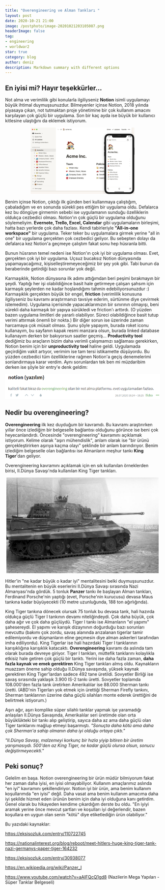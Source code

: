 ```yaml
---
title: "Overengineering ve Alman Tankları "
layout: post
date: 2020-10-21 21:00
image: /postphoto/image-20201021203105087.png
headerImage: false
tag:
- engineering
- worldwar2
star: true
category: blog
author: deniz
description: Markdown summary with different options
---
```


## En iyisi mi? Hayır teşekkürler...

Not alma ve verimlilik gibi konularla ilgiliyseniz __Notion__ isimli uygulamayı büyük ihtimal duymuşsunuzdur. Bilmeyenler içinse Notion, 2018 yılında piyasaya çıkan, not tutmaktan proje yönetimine bir çok kullanım amacını karşılayan çok güçlü bir uygulama. Son bir kaç ayda ise büyük bir kullanıcı kitlesine ulaştığını da eklemek istiyorum.

<p align="center">
    <img src="/postphoto/image-20201021205041886.png" alt="image-20201021205041886" style="zoom:33%;" />
</p>

Benim içinse Notion, çıktığı ilk günden beri kullanmaya çalıştığım, çabaladığım ve en sonunda sürekli pes ettiğim bir uygulama oldu. Defalarca kez bu döngüye girmemin sebebi ise uygulamanın sunduğu özelliklerin oldukça cezbedici olması. Notion'ın çok güçlü bir uygulama olduğunu söylemeliyim. **Evernote, Trello, Excel, Calendar** gibi uygulamaların birleşimi, hatta bazı yerlerde çok daha fazlası. Kendi tabirleriyle **"All-in-one workspace"** bir uygulama. Teker teker bu uygulamalara girmek yerine "all in one" bir uygulama gerçekten çok cezbedici geliyor. Bu sebepten dolayı da defalarca kez Notion'a geçmeye çalıştım fakat sonu hep hüsranla bitti.

Bunun hüsranın temel nedeni ise Notion'ın çok iyi bir uygulama olması. Evet, gerçekten çok iyi bir uygulama. Uçsuz bucaksız Notion dünyasında yapamayacağımız, kişiselleştiremeyeceğimiz bir şey yok gibi. Tabi bunun da beraberinde getirdiği bazı sorunlar yok değil.

Karmaşıklık, Notion dünyasına ilk adımı attığımdan beri peşimi bırakmayın bir şeydi. Yaptığı her işi olabildiğince basit hale getirmeye çalışan şahsım için karmaşık şeylerden ne kadar hoşlandığımı tahmin edebiliyorsunuzdur :) Karmaşıklık gerçekten büyük bir engel, **friction** (verimlilik konusuna ilgiliyseniz bu kavramı araştırmanızı tavsiye ederim, sürtünme diye çevirmek istemedim). Uygulama içerisinde yapacaklarımızın bir sınırının olmayışı, beni sürekli daha karmaşık bir yapıya sürükledi ve friction'ı arttırdı. (O yüzden bazen uygulama limitleri de yararlı olabiliyor. Süreci olabildiğince basit tutup verimi attırmak önemli bir nokta.) Bir diğer sorun ise üzerinde zaman harcamaya çok müsait olması. Şunu şöyle yapayım, burada roket iconu kullanayım, bu sayfanın kapak resmi manzara olsun, burada linked database kullanayım derken bir bakıyorsun saatler geçmiş... **Productivity tool** dediğimiz bu araçların bizim daha verimli çalışmamızı sağlaması gerekirken, Notion benim için bir **unproductivity tool** haline geldi. Uygulamada geçirdiğim vakit artıyor, verimim ise tam tersi istikamette düşüyordu. Bu yüzden cezbedici tüm özelliklerine rağmen Notion'a geçiş denemelerimi sonlandırmaya karar verdim. Aynı sorunlardan tek ben mi müzdaribim derken ise şöyle bir entry'e denk geldim:



<p align="center">
    <img src="/postphoto/image-20201012215615199.png" alt="image-20201012215615199" style="zoom:80%;" />
</p>


## Nedir bu overengineering?

**Overengineering** ilk kez duyduğum bir kavramdı. Bu kavramı araştırırken yıllar önce izlediğim bir belgeselle bağlantısı olduğunu görünce ise beni çok heyecanlandırdı. Öncesinde "overengineering" kavramını açıklamak istiyorum. Kelime olarak "aşırı mühendislik", anlam olarak ise "bir ürünü gerçekleştirirken aşırıya kaçma olayı" şeklinde bir anlam barındırıyor. Benim izlediğim belgeselle olan bağlantısı ise Almanların meşhur tankı **King Tiger**'dan geliyor.

Overengineering kavramını açıklamak için en sık kullanılan örneklerden birisi, II.Dünya Savaşı'nda kullanılan King Tiger tankları. 

<p align="center">
    <img src="/postphoto/image-20201021203105087.png" alt="image-20201021203105087" style="zoom: 50%;" />
</p>

Hitler'in "ne kadar büyük o kadar iyi" mentalitesini belki duymuşsunuzdur. Bu mentalitenin en büyük eserlerini II.Dünya Savaşı sırasında Nazi Almanyası'nda gördük. 5 tonluk **Panzer** tankı ile başlayan Alman tankları, Ferdinand Porsche'nin yaptığı (evet, Porsche'nin kurucusu) devasa Maus tankına kadar büyüyecekti (10 metre uzunluğunda, 188 ton ağırlığında).

King Tiger tankına dönecek olursak 75 tonluk bu devasa tank, hali hazırda oldukça güçlü Tiger I tankının devamı niteliğindeydi. Çok daha büyük, çok daha ağır ve çok daha güçlüydü. Tiger I tankı ise Almanların "el yapımı" şahesereydi. El yapımı ve karışık dizaynının doğurduğu bazı sorunları mevcuttu (bakımı çok zordu, savaş alanında arızalanan tigerlar tamir edilemiyordu ve düşmanların eline geçmesin diye alman askerleri tarafından imha ediliyordu). King Tigerlar ise hali hazırdaki Tiger I tanklarının karışıklığına karışıklık katacaktı.  **Overengineering** kavramı da aslında tam olarak burada devreye giriyor. Tiger I tankları, müttefik tanklarını kolaylıkla etkisiz hale getiren çok güçlü bir tanktı. Yerini ise daha fazla zaman, **daha fazla kaynak ve emek gerektiren** King Tiger tankları almış oldu. Kaynakların muazzam öneme sahip olduğu II.Dünya savaşında, yüksek kaynak gerektiren King Tiger'lardan sadece 492 tane üretildi. Sovyetler Birliği ise savaş sırasında yaklaşık 3.900 IS-2 tankı üretti. Sovyetler toplamda 108.000'den fazla tank üretirken Amerikalılar ise 88.000 Sherman tankı üretti. (ABD'nin Tigerları yok etmek için ürettiği Sherman Firefly tankını, Sherman tanklarının üzerine daha güçlü silahları monte ederek ürettiğini de belirtmek istiyorum.)

Aşırı ağır, aşırı komplike süper silahlı tanklar yapmak işe yaramadığı anlaşılan II.Dünya Savaşında, Amerikalılar seri üretimde olan orta büyüklükteki bir tankı alıp geliştirip, sayıca daha az ama daha güçlü olan Tiger tanklarını mağlup etmeyi başarmıştı. *"Sonuçta daha kötü ama daha çok Sherman'a sahip olmanın daha iyi olduğu ortaya çıktı."*

*"II.Dünya Savaşı, malzemeyi korkunç bir hızla yiyip bitiren bir üretim yarışmasıydı. 500'den az King Tiger, ne kadar güçlü olursa olsun, sonucu değiştirmeyecekti."*

## Peki sonuç?

Gelelim en başa. Notion overengineering bir ürün müdür bilmiyorum fakat her zaman daha iyisi, en iyisi olmayabiliyor. Kullanım amaçlarımız aslında "en iyi" kavramını şekillendiriyor. Notion iyi bir ürün, ama benim kullanım koşullarımda "en iyisi" değil. Daha vasat ama benim kullanım amacıma daha iyi şekilde hizmet eden ürünün benim için daha iyi olduğuna kanı getirdim. Genel olarak bu hikayeden kendime çıkardığım derste bu oldu. "En iyiyi aramak yerine önce mevcut şartları ve koşulları iyi değerlendir, bazen koşullara en uygun olan senin "kötü" diye etiketlediğin ürün olabiliyor."





Bu yazıdaki kaynaklar:

https://eksisozluk.com/entry/110722745

https://nationalinterest.org/blog/reboot/meet-hitlers-huge-king-tiger-tank-nazi-germanys-paper-tiger-164232

https://eksisozluk.com/entry/30938077

https://en.wikipedia.org/wiki/Panzer_I

https://www.youtube.com/watch?v=aAIFQcQ1gd8 (Nazilerin Mega Yapıları - Süper Tanklar Belgeseli)
